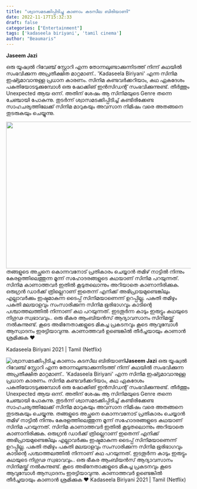 ```yaml
---
title: "ശ്വാസമടക്കിപ്പിടിച്ചു കാണാം കടസീല ബിരിയാണി"
date: 2022-11-17T15:32:33
draft: false
categories: ["Entertainment"]
tags: ['kadaseela biriyani', 'tamil cinema']
author: "Beaumaris"
---
```


<strong>Jaseem Jazi</strong>

ഒരു യൂഷ്വൽ റിവേഞ്ച് സ്റ്റോറി എന്ന തോന്നലുണ്ടാക്കുന്നിടത്ത് നിന്ന് കഥയിൽ സംഭവിക്കുന്ന അപ്രതീക്ഷിത മാറ്റമാണ്.. 'Kadaseela Biriyani' എന്ന സിനിമ ഇഷ്ട്ടമാവാനുള്ള പ്രധാന കാരണം. സിനിമ കണ്ടവർക്കറിയാം, കഥ ഏകദേശം പകുതിയോടടുക്കുമ്പോൾ ഒരു ഷോക്കിങ് ഇൻസിഡന്റ് സംഭവിക്കുന്നുണ്ട്. തീർത്തും Unexpected ആയ ഒന്ന്. അതിന് ശേഷം ആ സിനിമയുടെ Genre തന്നെ ചേഞ്ചായി പോകുന്നു. തുടർന്ന് ശ്വാസമടക്കിപ്പിടിച്ച് കണ്ടിരിക്കേണ്ട സാഹചര്യത്തിലേക്ക് സിനിമ മാറുകയും അവസാന നിമിഷം വരെ അതങ്ങനെ തുടരുകയും ചെയ്യുന്നു.

<img class="size-full wp-image-359440 aligncenter" src="https://cdn.boolokam.com/articles/2022/11/12565533571.jpg" alt="" width="600" height="400" />തങ്ങളുടെ അച്ഛനെ കൊന്നവനോട് പ്രതികാരം ചെയ്യാൻ തമിഴ് നാട്ടിൽ നിന്നും കേരളത്തിലെത്തുന്ന മൂന്ന് സഹോദരങ്ങളുടെ കഥയാണ് സിനിമ പറയുന്നത്. സിനിമ കാണാത്തവർ ഇതിൽ കൂടുതലൊന്നും അറിയാതെ കാണാനിരിക്കുക. ഒരുഗ്രൻ ഡാർക്ക് ത്രില്ലെറാണ് ഇതെന്ന് എനിക്ക് അഭിപ്രായമുണ്ടെങ്കിലും എല്ലാവർക്കും ഇഷ്ടമാകുന്ന ടൈപ്പ് സിനിമയാണെന്ന് ഉറപ്പില്ല. പകുതി തമിഴും പകുതി മലയാളവും സംസാരിക്കുന്ന സിനിമ ഭൂരിഭാഗവും കാടിന്റെ പശ്ചാത്തലത്തിൽ നിന്നാണ് കഥ പറയുന്നത്. ഇടതൂർന്ന കാടും ഇരുട്ടും കഥയുടെ നിഗൂഢ സ്വഭാവവും.. ഒരു ഭീകര ആംബിയൻസ് ആദ്യാവസാനം സിനിമയ്ക്ക് നൽകുന്നുണ്ട്. കൂടെ അഭിനേതാക്കളുടെ മികച്ച പ്രകടനവും കൂടെ ആവുമ്പോൾ ആസ്വാദനം ഇരട്ടിയാവുന്നു. കാണാത്തവർ ഉണ്ടെങ്കിൽ തീർച്ചയായും കാണാൻ ശ്രമിക്കുക ❤

Kadaseela Biriyani 2021 | Tamil (Netflix)


![ശ്വാസമടക്കിപ്പിടിച്ചു കാണാം കടസീല ബിരിയാണി](https://cdn.boolokam.com/articles/2022/11/12565533571.jpg)**Jaseem Jazi** ഒരു യൂഷ്വൽ റിവേഞ്ച് സ്റ്റോറി എന്ന തോന്നലുണ്ടാക്കുന്നിടത്ത് നിന്ന് കഥയിൽ സംഭവിക്കുന്ന അപ്രതീക്ഷിത മാറ്റമാണ്.. 'Kadaseela Biriyani' എന്ന സിനിമ ഇഷ്ട്ടമാവാനുള്ള പ്രധാന കാരണം. സിനിമ കണ്ടവർക്കറിയാം, കഥ ഏകദേശം പകുതിയോടടുക്കുമ്പോൾ ഒരു ഷോക്കിങ് ഇൻസിഡന്റ് സംഭവിക്കുന്നുണ്ട്. തീർത്തും Unexpected ആയ ഒന്ന്. അതിന് ശേഷം ആ സിനിമയുടെ Genre തന്നെ ചേഞ്ചായി പോകുന്നു. തുടർന്ന് ശ്വാസമടക്കിപ്പിടിച്ച് കണ്ടിരിക്കേണ്ട സാഹചര്യത്തിലേക്ക് സിനിമ മാറുകയും അവസാന നിമിഷം വരെ അതങ്ങനെ തുടരുകയും ചെയ്യുന്നു. തങ്ങളുടെ അച്ഛനെ കൊന്നവനോട് പ്രതികാരം ചെയ്യാൻ തമിഴ് നാട്ടിൽ നിന്നും കേരളത്തിലെത്തുന്ന മൂന്ന് സഹോദരങ്ങളുടെ കഥയാണ് സിനിമ പറയുന്നത്. സിനിമ കാണാത്തവർ ഇതിൽ കൂടുതലൊന്നും അറിയാതെ കാണാനിരിക്കുക. ഒരുഗ്രൻ ഡാർക്ക് ത്രില്ലെറാണ് ഇതെന്ന് എനിക്ക് അഭിപ്രായമുണ്ടെങ്കിലും എല്ലാവർക്കും ഇഷ്ടമാകുന്ന ടൈപ്പ് സിനിമയാണെന്ന് ഉറപ്പില്ല. പകുതി തമിഴും പകുതി മലയാളവും സംസാരിക്കുന്ന സിനിമ ഭൂരിഭാഗവും കാടിന്റെ പശ്ചാത്തലത്തിൽ നിന്നാണ് കഥ പറയുന്നത്. ഇടതൂർന്ന കാടും ഇരുട്ടും കഥയുടെ നിഗൂഢ സ്വഭാവവും.. ഒരു ഭീകര ആംബിയൻസ് ആദ്യാവസാനം സിനിമയ്ക്ക് നൽകുന്നുണ്ട്. കൂടെ അഭിനേതാക്കളുടെ മികച്ച പ്രകടനവും കൂടെ ആവുമ്പോൾ ആസ്വാദനം ഇരട്ടിയാവുന്നു. കാണാത്തവർ ഉണ്ടെങ്കിൽ തീർച്ചയായും കാണാൻ ശ്രമിക്കുക ❤ Kadaseela Biriyani 2021 | Tamil (Netflix)
